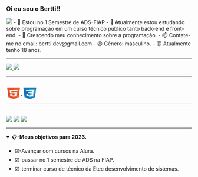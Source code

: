 ### Oi eu sou o Bertti!!
<img width="300 em" src="https://pbs.twimg.com/profile_banners/2593408910/1615754273/600x200"/>
- 🔭 Estou no 1 Semestre de ADS-FIAP
- 🔭 Atualmente estou estudando sobre programação em um curso técnico público tanto back-end e front-end.
- 🌱 Crescendo meu conhecimento sobre a programação.
- 📫 Contate-me no email: bertti.dev@gmail.com
- 😃 Gênero: masculino.
- 😇 Atualmente tenho 18 anos.
<hr>

</hr>
<div>
  <a href="https://github.com/Gustavo-Bertti">
  <img height="180em" src="https://github-readme-stats.vercel.app/api?username=Gustavo-Bertti&show_icons=true&theme=tokyonight&include_all_commits=true&count_private=true"/>
  <img height="180em" src="https://github-readme-stats.vercel.app/api/top-langs/?username=Gustavo-Bertti&layout=compact&langs_count=7&theme=tokyonight"/>
</div>
 <hr>
  </hr>
  <div style="display: inline_block"><br>
  
  <img align="center" alt="Rafa-HTML" height="30" width="40" src="https://raw.githubusercontent.com/devicons/devicon/master/icons/html5/html5-original.svg">
  <img align="center" alt="Rafa-CSS" height="30" width="40" src="https://raw.githubusercontent.com/devicons/devicon/master/icons/css3/css3-original.svg">
  
  
  
</div>
 <hr>
 </hr>
  
  <div><br>
   <a href="https://www.instagram.com/gxbertti/" target="_blank"><img src="https://img.shields.io/badge/-Instagram-%23E4405F?style=for-the-badge&logo=instagram&logoColor=white" target="_blank"></a>
 	<a href="https://discord.gg/8Zhh6ydK" target="_blank"><img src="https://img.shields.io/badge/Discord-7289DA?style=for-the-badge&logo=discord&logoColor=white" target="_blank"></a>
<a href = "mailto:bertti.dev@gmail.com"><img src="https://img.shields.io/badge/-Gmail-%23333?style=for-the-badge&logo=gmail&logoColor=white" target="_blank"></a>
 
  </div>
  <hr>
  </hr>
  <details open>
  <summary>
  
  <strong>
    📋-Meus objetivos para 2023.
  </strong>
  </summary>
  <ul>
  <li>☑️-Avançar com cursos na Alura.</li> 
  <li>☑️-passar no 1 semestre de ADS na FIAP.</li> 
  <li>☑️-terminar curso de técnico da Etec desenvolvimento de sistemas.</li>
</ul>
  </details>
